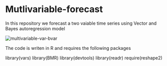# Mutlivariable-forecast
In this repository we forecast a two vaiable time series using Vector and Bayes autoregression model 



![multivariable-var-bvar](https://user-images.githubusercontent.com/13289981/38684745-383130d2-3e25-11e8-91d3-388848c18bb4.png)

The code is writen in R and requires the following packages

library(vars)
library(BMR)
library(devtools)
library(readr)
require(reshape2)

